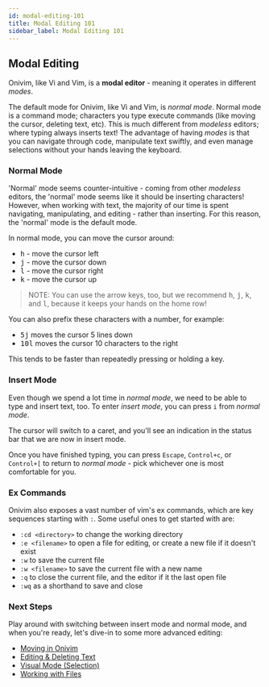 ```yaml
---
id: modal-editing-101
title: Modal Editing 101
sidebar_label: Modal Editing 101
---
```


## Modal Editing

Onivim, like Vi and Vim, is a __modal editor__ - meaning it operates in different _modes_.

The default mode for Onivim, like Vi and Vim, is _normal mode_. Normal mode is a command mode; characters you type execute commands (like moving the cursor, deleting text, etc).
This is much different from _modeless_ editors; where typing always inserts text! The advantage of having _modes_ is that you can navigate through code, manipulate text swiftly,
and even manage selections without your hands leaving the keyboard.

### Normal Mode

'Normal' mode seems counter-intuitive - coming from other _modeless_ editors, the 'normal' mode seems like it should be inserting characters! However, when working with text,
the majority of our time is spent navigating, manipulating, and editing - rather than inserting. For this reason, the 'normal' mode is the default mode.

In normal mode, you can move the cursor around:

- <kbd>h</kbd> - move the cursor left
- <kbd>j</kbd> - move the cursor down
- <kbd>l</kbd> - move the cursor right
- <kbd>k</kbd> - move the cursor up

> NOTE: You can use the arrow keys, too, but we recommend <kbd>h</kbd>, <kbd>j</kbd>, <kbd>k</kbd>, and <kbd>l</kbd>, because it keeps your hands on the home row!

You can also prefix these characters with a number, for example:

- <kbd>5</kbd><kbd>j</kbd> moves the cursor 5 lines down
- <kbd>1</kbd><kbd>0</kbd><kbd>l</kbd> moves the cursor 10 characters to the right

This tends to be faster than repeatedly pressing or holding a key.

### Insert Mode

Even though we spend a lot time in _normal mode_, we need to be able to type and insert text, too. To enter _insert mode_, you can press `i` from _normal mode_.

The cursor will switch to a caret, and you'll see an indication in the status bar that we are now in insert mode.

Once you have finished typing, you can press `Escape`, `Control+c`, or `Control+[` to return to _normal mode_ - pick whichever one is most comfortable for you.

### Ex Commands

Onivim also exposes a vast number of vim's ex commands, which are key sequences starting with `:`. Some useful ones to get started with are:

- `:cd <directory>` to change the working directory
- `:e <filename>` to open a file for editing, or create a new file if it doesn't exist
- `:w` to save the current file
- `:w <filename>` to save the current file with a new name
- `:q` to close the current file, and the editor if it the last open file
- `:wq` as a shorthand to save and close

### Next Steps

Play around with switching between insert mode and normal mode, and when you're ready, let's dive-in to some more advanced editing:
- [Moving in Onivim](../using-onivim/moving-in-onivim)
- [Editing & Deleting Text](../using-onivim/editing-and-deleting)
- [Visual Mode (Selection)](../using-onivim/visual-mode)
- [Working with Files](../using-onivim/editing-and-deleting)






